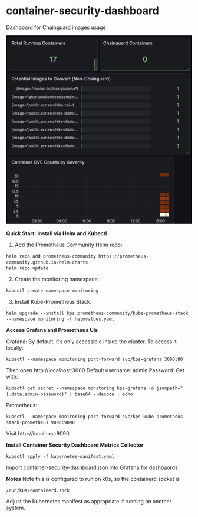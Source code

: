 # container-security-dashboard
Dashboard for Chainguard images usage

![My Logo](images/example.png)

**Quick Start: Install via Helm and Kubectl**

1. Add the Prometheus Community Helm repo:
```
helm repo add prometheus-community https://prometheus-community.github.io/helm-charts
helm repo update
```
2. Create the monitoring namespace:
```
kubectl create namespace monitoring
```
3. Install Kube-Prometheus Stack:
```
helm upgrade --install kps prometheus-community/kube-prometheus-stack --namespace monitoring -f helmvalues.yaml
```

**Access Grafana and Prometheus UIs**

Grafana:
By default, it’s only accessible inside the cluster. To access it locally:
```
kubectl --namespace monitoring port-forward svc/kps-grafana 3000:80
```
Then open http://localhost:3000
Default username: admin
Password: Get with:
```
kubectl get secret --namespace monitoring kps-grafana -o jsonpath="{.data.admin-password}" | base64 --decode ; echo
```
Prometheus:
```
kubectl --namespace monitoring port-forward svc/kps-kube-prometheus-stack-prometheus 9090:9090
```
Visit http://localhost:9090

**Install Container Security Dashboard Metrics Collector**
```
kubectl apply -f kubernetes-manifest.yaml
```

Import container-security-dashboard.json into Grafana for dashbaords

**Notes**
Note this is configured to run on k0s, so the containerd socket is 
```
/run/k0s/containerd.sock
```

Adjust the Kubernetes manifest as appropriate if running on another system.
